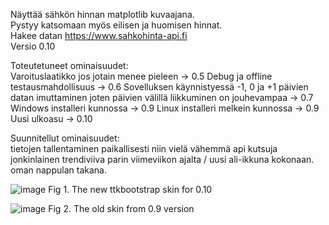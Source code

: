 Näyttää sähkön hinnan matplotlib kuvaajana.  
Pystyy katsomaan myös eilisen ja huomisen hinnat.  
Hakee datan https://www.sahkohinta-api.fi  
Versio 0.10

Toteutetuneet ominaisuudet:   
Varoituslaatikko jos jotain menee pieleen -> 0.5 
Debug ja offline testausmahdollisuus ->  0.6 
Sovelluksen käynnistyessä -1, 0 ja +1 päivien datan imuttaminen joten päivien välillä liikkuminen on jouhevampaa -> 0.7 
Windows installeri kunnossa -> 0.9
Linux installeri melkein kunnossa -> 0.9  
Uusi ulkoasu -> 0.10
  
Suunnitellut ominaisuudet:  
tietojen tallentaminen paikallisesti niin vielä vähemmä api kutsuja  
jonkinlainen trendiviiva parin viimeviikon ajalta / uusi ali-ikkuna kokonaan. oman nappulan takana.  

![image](https://github.com/4motionEnjoyer/sahkonhinta/assets/99203040/2d81ce98-eae4-4ba0-8e21-8a5f69fa7359)
Fig 1. The new ttkbootstrap skin for 0.10


![image](https://github.com/4motionEnjoyer/sahkonhinta/assets/99203040/b0337cf8-d097-4222-a69b-3a4cfde31c1a)
Fig 2. The old skin from 0.9 version 
  


